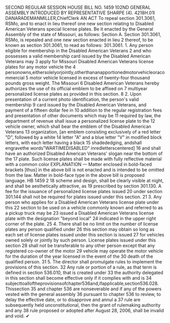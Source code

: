 SECOND REGULAR SESSION
HOUSE BILL NO. 1459
102ND GENERAL ASSEMBLY
INTRODUCED BY REPRESENTATIVE SHARPE (4).
4218H.01I DANARADEMANMILLER,ChiefClerk
AN ACT
To repeal section 301.3061, RSMo, and to enact in lieu thereof one new section relating to
Disabled American Veterans special license plates.
Be it enacted by the General Assembly of the state of Missouri, as follows:
Section A. Section 301.3061, RSMo, is repealed and one new section enacted in lieu
2 thereof, to be known as section 301.3061, to read as follows:
301.3061. 1. Any person eligible for membership in the Disabled American Veterans
2 and who possesses a valid membership card issued by the Disabled American Veterans may
3 apply for Missouri Disabled American Veterans license plates for any motor vehicle the
4 personowns,eithersolelyorjointly,otherthananapportionedmotorvehicleoracommercial
5 motor vehicle licensed in excess of twenty-four thousand pounds gross weight. The Missouri
6 Disabled American Veterans hereby authorizes the use of its official emblem to be affixed on
7 multiyear personalized license plates as provided in this section.
8 2. Upon presentation of a current photo identification, the person's valid membership
9 card issued by the Disabled American Veterans, and payment of a fifteen dollar fee in
10 addition to the regular registration fees and presentation of other documents which may be
11 required by law, the department of revenue shall issue a personalized license plate to the
12 vehicle owner, which shall bear the emblem of the Disabled American Veterans
13 organization, [an emblem consisting exclusively of a red letter "D", followed by a white
14 letter "A" and a blue letter "V" in modified block letters, with each letter having a black
15 shadededging, andshall engravethe words"WARTIMEDISABLED" inredletterscentered]
16 and shall have an authorized Disabled American Veterans' slogan near the bottom of the
17 plate. Such license plates shall be made with fully reflective material with a common color
EXPLANATION — Matter enclosed in bold-faced brackets [thus] in the above bill is not enacted and is
intended to be omitted from the law. Matter in bold-face type in the above bill is proposed language.
HB 1459 2
18 scheme and design, shall be clearly visible at night, and shall be aesthetically attractive, as
19 prescribed by section 301.130. A fee for the issuance of personalized license plates issued
20 under section 301.144 shall not be required for plates issued under this section.
21 3. Any person who applies for a Disabled American Veterans license plate under this
22 section to be used on a vehicle commonly known and referred to as a pickup truck may be
23 issued a Disabled American Veterans license plate with the designation "beyond local"
24 indicated in the upper right corner of the plate.
25 4. There shall be no limit on the number of license plates any person qualified under
26 this section may obtain so long as each set of license plates issued under this section is issued
27 for vehicles owned solely or jointly by such person. License plates issued under this section
28 shall not be transferable to any other person except that any registered co-owner of the motor
29 vehicle may operate the motor vehicle for the duration of the year licensed in the event of the
30 death of the qualified person.
31 5. The director shall promulgate rules to implement the provisions of this section.
32 Any rule or portion of a rule, as that term is defined in section 536.010, that is created under
33 the authority delegated in this section shall become effective only if it complies with and is
34 subjecttoalloftheprovisionsofchapter536and,ifapplicable,section536.028. Thissection
35 and chapter 536 are nonseverable and if any of the powers vested with the general assembly
36 pursuant to chapter 536 to review, to delay the effective date, or to disapprove and annul a
37 rule are subsequently held unconstitutional, then the grant of rulemaking authority and any
38 rule proposed or adopted after August 28, 2006, shall be invalid and void.
✔